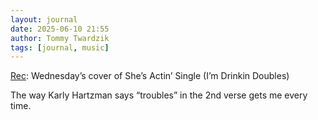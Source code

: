 ```yaml
---
layout: journal
date: 2025-06-10 21:55
author: Tommy Twardzik
tags: [journal, music]
---
```


[Rec](https://www.pi.fyi/rec/cmbre4v3q04xlt5400beiwk57): Wednesday’s cover of She’s Actin’ Single (I’m Drinkin Doubles)

The way Karly Hartzman says “troubles” in the 2nd verse gets me every time.